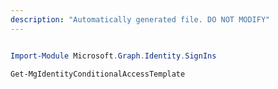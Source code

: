 ```yaml
---
description: "Automatically generated file. DO NOT MODIFY"
---
```


```powershell

Import-Module Microsoft.Graph.Identity.SignIns

Get-MgIdentityConditionalAccessTemplate

```